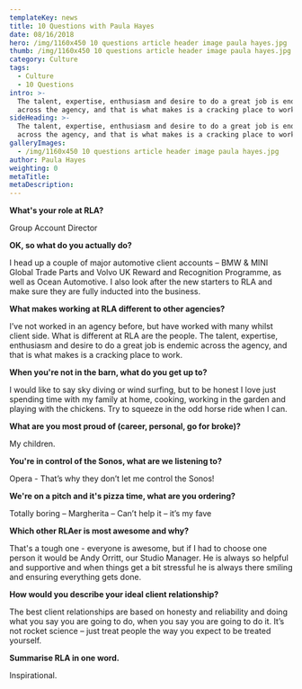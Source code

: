 ```yaml
---
templateKey: news
title: 10 Questions with Paula Hayes
date: 08/16/2018
hero: /img/1160x450 10 questions article header image paula hayes.jpg
thumb: /img/1160x450 10 questions article header image paula hayes.jpg
category: Culture
tags:
  - Culture
  - 10 Questions
intro: >-
  The talent, expertise, enthusiasm and desire to do a great job is endemic
  across the agency, and that is what makes is a cracking place to work.
sideHeading: >-
  The talent, expertise, enthusiasm and desire to do a great job is endemic
  across the agency, and that is what makes is a cracking place to work.
galleryImages:
  - /img/1160x450 10 questions article header image paula hayes.jpg
author: Paula Hayes
weighting: 0
metaTitle: 
metaDescription:
---
```


**What's your role at RLA?**

Group Account Director

**OK, so what do you actually do?**

I head up a couple of major automotive client accounts – BMW & MINI Global Trade Parts and Volvo UK Reward and Recognition Programme, as well as Ocean Automotive. I also look after the new starters to RLA and make sure they are fully inducted into the business.

**What makes working at RLA different to other agencies?**

I’ve not worked in an agency before, but have worked with many whilst client side. What is different at RLA are the people. The talent, expertise, enthusiasm and desire to do a great job is endemic across the agency, and that is what makes is a cracking place to work.

**When you're not in the barn, what do you get up to?**

I would like to say sky diving or wind surfing, but to be honest I love just spending time with my family at home, cooking, working in the garden and playing with the chickens. Try to squeeze in the odd horse ride when I can.

**What are you most proud of (career, personal, go for broke)?**

My children.

**You're in control of the Sonos, what are we listening to?**

Opera - That’s why they don’t let me control the Sonos!

**We're on a pitch and it's pizza time, what are you ordering?**

Totally boring – Margherita – Can’t help it – it’s my fave

**Which other RLAer is most awesome and why?**

That's a tough one - everyone is awesome, but if I had to choose one person it would be Andy Orritt, our Studio Manager. He is always so helpful and supportive and when things get a bit stressful he is always there smiling and ensuring everything gets done.

**How would you describe your ideal client relationship?**

The best client relationships are based on honesty and reliability and doing what you say you are going to do, when you say you are going to do it. It’s not rocket science – just treat people the way you expect to be treated yourself.

**Summarise RLA in one word.**

Inspirational.
